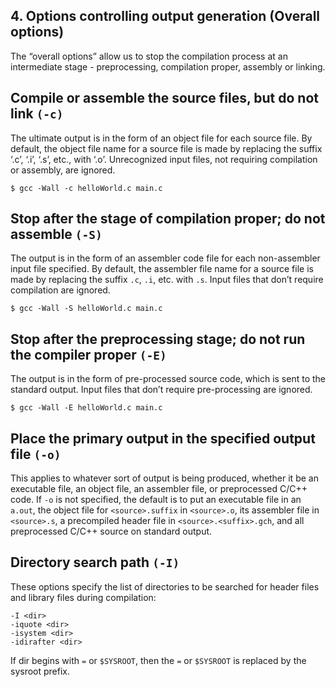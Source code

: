 ## 4. Options controlling output generation (Overall options)

The “overall options” allow us to stop the compilation process at an intermediate stage - preprocessing, compilation proper, assembly or linking.

## Compile or assemble the source files, but do not link ``(-c)``

The ultimate output is in the form of an object file for each source file. By default, the object file name for a source file is made by replacing the suffix ‘.c’, ‘.i’, ‘.s’, etc., with ‘.o’. Unrecognized input files, not requiring compilation or assembly, are ignored.

```$ gcc -Wall -c helloWorld.c main.c```

## Stop after the stage of compilation proper; do not assemble ``(-S)`` 
The output is in the form of an assembler code file for each non-assembler input file specified. By default, the assembler file name for a source file is made by replacing the
suffix ``.c``, ``.i``, etc. with ``.s``. Input files that don’t require compilation are ignored.

```$ gcc -Wall -S helloWorld.c main.c```

## Stop after the preprocessing stage; do not run the compiler proper ``(-E)`` 
The output is in the form of pre-processed source code, which is sent to the standard output. Input files that don’t require pre-processing are ignored.

```$ gcc -Wall -E helloWorld.c main.c```

## Place the primary output in the specified output file ``(-o)``
This applies to whatever sort of output is being produced, whether it be an executable file, an object file, an assembler file, or preprocessed C/C++ code. If ``-o`` is not specified, the default is to put an executable file in an ``a.out``, the object file for ``<source>.suffix`` in ``<source>.o``, its assembler file in ``<source>.s``, a
precompiled header file in ``<source>.<suffix>.gch``, and all preprocessed C/C++ source on standard output.

## Directory search path ``(-I)``
These options specify the list of directories to be searched for header files and library files during compilation:

``-I <dir>``  
``-iquote <dir>``  
``-isystem <dir>``  
``-idirafter <dir>``  

If dir begins with ``=`` or ``$SYSROOT``, then the ``=`` or ``$SYSROOT`` is replaced by the sysroot prefix.

